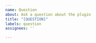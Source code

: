 ```yaml
---
name: Question
about: Ask a question about the plugin
title: "[QUESTION]"
labels: question
assignees: ''

---
```



